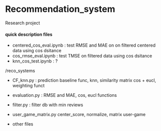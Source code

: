 # Recommendation_system
Research project 

#### quick description files 
- centered_cos_eval.ipynb : test RMSE and MAE on on filtered centered data using cos dsitance
- cos_rmse_eval.ipynb : test TMSE on filtered data using cos dsitance
- knn_cos_test.ipynb : ?

/reco_systems
- CF_knn.py : prediction baseline func, knn, similarity matrix cos + eucl, weighting funct

- evaluation.py : RMSE and MAE, cos, eucl functions

- filter.py : filter db with min reviews
- user_game_matrix.py center_score, normalize, matrix user-game
- other files
